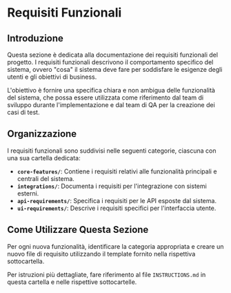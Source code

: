 # Requisiti Funzionali

## Introduzione

Questa sezione è dedicata alla documentazione dei requisiti funzionali del progetto. I requisiti funzionali descrivono il comportamento specifico del sistema, ovvero "cosa" il sistema deve fare per soddisfare le esigenze degli utenti e gli obiettivi di business.

L'obiettivo è fornire una specifica chiara e non ambigua delle funzionalità del sistema, che possa essere utilizzata come riferimento dal team di sviluppo durante l'implementazione e dal team di QA per la creazione dei casi di test.

## Organizzazione

I requisiti funzionali sono suddivisi nelle seguenti categorie, ciascuna con una sua cartella dedicata:

- **`core-features/`**: Contiene i requisiti relativi alle funzionalità principali e centrali del sistema.
- **`integrations/`**: Documenta i requisiti per l'integrazione con sistemi esterni.
- **`api-requirements/`**: Specifica i requisiti per le API esposte dal sistema.
- **`ui-requirements/`**: Descrive i requisiti specifici per l'interfaccia utente.

## Come Utilizzare Questa Sezione

Per ogni nuova funzionalità, identificare la categoria appropriata e creare un nuovo file di requisito utilizzando il template fornito nella rispettiva sottocartella.

Per istruzioni più dettagliate, fare riferimento al file `INSTRUCTIONS.md` in questa cartella e nelle rispettive sottocartelle.
